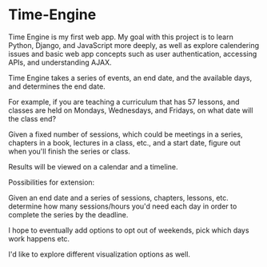 # Time-Engine

Time Engine is my first web app. My goal with this project is to learn Python, Django, and JavaScript more deeply, as well as explore calendering issues and basic web app concepts such as user authentication, accessing APIs, and understanding AJAX.

Time Engine takes a series of events, an end date, and the available days, and determines the end date. 

For example, if you are teaching a curriculum that has 57 lessons, and classes are held on Mondays, Wednesdays, and Fridays, on what date will the class end?

Given a fixed number of sessions, which could be meetings in a series, chapters in a book, lectures in a class, etc., and a start date, figure out when you'll finish the series or class.

Results will be viewed on a calendar and a timeline. 

Possibilities for extension:

Given an end date and a series of sessions, chapters, lessons, etc. determine how many sessions/hours you'd need each day in order to complete the series by the deadline.

I hope to eventually add options to opt out of weekends, pick which days work happens etc.

I'd like to explore different visualization options as well. 

